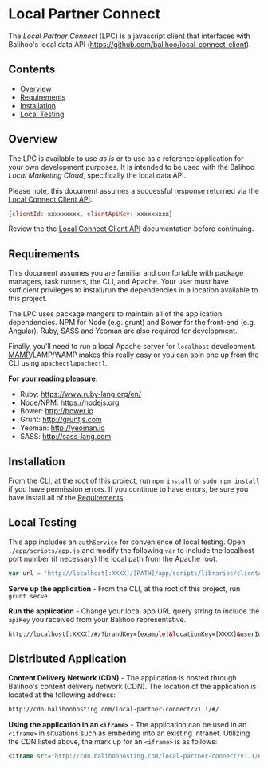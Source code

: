 # Local Partner Connect
The _Local Partner Connect_ (LPC) is a javascript client that interfaces with Balihoo's local data API (https://github.com/balihoo/local-connect-client).

## Contents
* [Overview](#overview)
* [Requirements](#requirements)
* [Installation](#installation)
* [Local Testing](#local-testing)

## Overview
The LPC is available to use _as is_ or to use as a reference application for your own development purposes. It is intended to be used with the Balihoo _Local Marketing Cloud_, specifically the local data API.

Please note, this document assumes a successful response returned via the [Local Connect Client API](https://github.com/balihoo/local-connect-client#initial-setup):
```js
{clientId: xxxxxxxxx, clientApiKey: xxxxxxxxx}
```

Review the the [Local Connect Client API](https://github.com/balihoo/local-connect-client#initial-setup) documentation before continuing.

## Requirements
This document assumes you are familiar and comfortable with package managers, task runners, the CLI, and Apache. Your user must have sufficient privileges to install/run the dependencies in a location available to this project.

The LPC uses package mangers to maintain all of the application dependencies. NPM for Node (e.g. grunt) and Bower for the front-end (e.g. Angular). Ruby, SASS and Yeoman are also required for development.

Finally, you'll need to run a local Apache server for `localhost` development. [MAMP](http://mamp.info)/LAMP/WAMP makes this really easy or you can spin one up from the CLI using `apachectlapachectl`.

**For your reading pleasure:**

* Ruby: https://www.ruby-lang.org/en/
* Node/NPM: https://nodejs.org
* Bower: http://bower.io
* Grunt: http://gruntjs.com
* Yeoman: http://yeoman.io
* SASS: http://sass-lang.com

## Installation
From the CLI, at the root of this project, run  `npm install` or `sudo npm install` if you have permission errors. If you continue to have errors, be sure you have install all of the [Requirements](#requirements).

## Local Testing
This app includes an `authService` for convenience of local testing. Open `./app/scripts/app.js` and modify the following `var` to include the localhost port number (if necessary) the local path from the Apache root.

```js
var url = 'http://localhost[:XXXX]/[PATH]/app/scripts/libraries/clientAuth.php';
```

**Serve up the application** - From the CLI, at the root of this project, run `grunt serve`

**Run the application** - Change your local app URL query string to include the `apiKey` you received from your Balihoo representative.
```html
http://localhost[:XXXX]/#/?brandKey=[example]&locationKey=[XXXX]&userId=[example]&groupId=[example]&test=1&apiKey=[XXXX]
```

## Distributed Application
**Content Delivery Network (CDN)** - The application is hosted through Balihoo's content delivery network (CDN). The location of the application is located at the following address:
```html
http://cdn.balihoohosting.com/local-partner-connect/v1.1/#/
```

**Using the application in an `<iframe>`** - The application can be used in an `<iframe>` in situations such as embeding into an existing intranet. Utilizing the CDN listed above, the mark up for an `<iframe>` is as follows:
```html
<iframe src="http://cdn.balihoohosting.com/local-partner-connect/v1.1/#/?clientId=[XXXX]&clientApiKey=[XXXX]"></iframe>
```